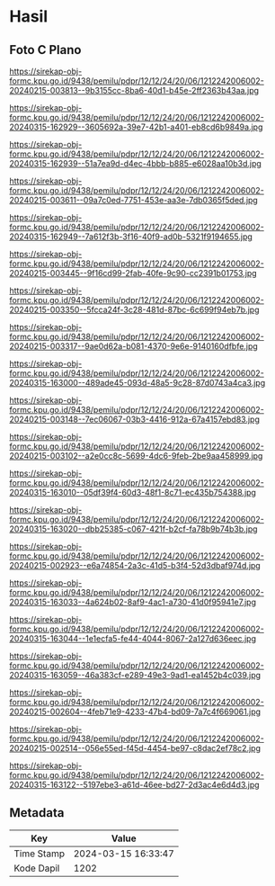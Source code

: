 # Hasil

## Foto C Plano

https://sirekap-obj-formc.kpu.go.id/9438/pemilu/pdpr/12/12/24/20/06/1212242006002-20240215-003813--9b3155cc-8ba6-40d1-b45e-2ff2363b43aa.jpg

https://sirekap-obj-formc.kpu.go.id/9438/pemilu/pdpr/12/12/24/20/06/1212242006002-20240315-162929--3605692a-39e7-42b1-a401-eb8cd6b9849a.jpg

https://sirekap-obj-formc.kpu.go.id/9438/pemilu/pdpr/12/12/24/20/06/1212242006002-20240315-162939--51a7ea9d-d4ec-4bbb-b885-e6028aa10b3d.jpg

https://sirekap-obj-formc.kpu.go.id/9438/pemilu/pdpr/12/12/24/20/06/1212242006002-20240215-003611--09a7c0ed-7751-453e-aa3e-7db0365f5ded.jpg

https://sirekap-obj-formc.kpu.go.id/9438/pemilu/pdpr/12/12/24/20/06/1212242006002-20240315-162949--7a612f3b-3f16-40f9-ad0b-5321f9194655.jpg

https://sirekap-obj-formc.kpu.go.id/9438/pemilu/pdpr/12/12/24/20/06/1212242006002-20240215-003445--9f16cd99-2fab-40fe-9c90-cc2391b01753.jpg

https://sirekap-obj-formc.kpu.go.id/9438/pemilu/pdpr/12/12/24/20/06/1212242006002-20240215-003350--5fcca24f-3c28-481d-87bc-6c699f94eb7b.jpg

https://sirekap-obj-formc.kpu.go.id/9438/pemilu/pdpr/12/12/24/20/06/1212242006002-20240215-003317--9ae0d62a-b081-4370-9e6e-9140160dfbfe.jpg

https://sirekap-obj-formc.kpu.go.id/9438/pemilu/pdpr/12/12/24/20/06/1212242006002-20240315-163000--489ade45-093d-48a5-9c28-87d0743a4ca3.jpg

https://sirekap-obj-formc.kpu.go.id/9438/pemilu/pdpr/12/12/24/20/06/1212242006002-20240215-003148--7ec06067-03b3-4416-912a-67a4157ebd83.jpg

https://sirekap-obj-formc.kpu.go.id/9438/pemilu/pdpr/12/12/24/20/06/1212242006002-20240215-003102--a2e0cc8c-5699-4dc6-9feb-2be9aa458999.jpg

https://sirekap-obj-formc.kpu.go.id/9438/pemilu/pdpr/12/12/24/20/06/1212242006002-20240315-163010--05df39f4-60d3-48f1-8c71-ec435b754388.jpg

https://sirekap-obj-formc.kpu.go.id/9438/pemilu/pdpr/12/12/24/20/06/1212242006002-20240315-163020--dbb25385-c067-421f-b2cf-fa78b9b74b3b.jpg

https://sirekap-obj-formc.kpu.go.id/9438/pemilu/pdpr/12/12/24/20/06/1212242006002-20240215-002923--e6a74854-2a3c-41d5-b3f4-52d3dbaf974d.jpg

https://sirekap-obj-formc.kpu.go.id/9438/pemilu/pdpr/12/12/24/20/06/1212242006002-20240315-163033--4a624b02-8af9-4ac1-a730-41d0f95941e7.jpg

https://sirekap-obj-formc.kpu.go.id/9438/pemilu/pdpr/12/12/24/20/06/1212242006002-20240315-163044--1e1ecfa5-fe44-4044-8067-2a127d636eec.jpg

https://sirekap-obj-formc.kpu.go.id/9438/pemilu/pdpr/12/12/24/20/06/1212242006002-20240315-163059--46a383cf-e289-49e3-9ad1-ea1452b4c039.jpg

https://sirekap-obj-formc.kpu.go.id/9438/pemilu/pdpr/12/12/24/20/06/1212242006002-20240215-002604--4feb71e9-4233-47b4-bd09-7a7c4f669061.jpg

https://sirekap-obj-formc.kpu.go.id/9438/pemilu/pdpr/12/12/24/20/06/1212242006002-20240215-002514--056e55ed-f45d-4454-be97-c8dac2ef78c2.jpg

https://sirekap-obj-formc.kpu.go.id/9438/pemilu/pdpr/12/12/24/20/06/1212242006002-20240315-163122--5197ebe3-a61d-46ee-bd27-2d3ac4e6d4d3.jpg


## Metadata

| Key        | Value               |
| ---------- | ------------------- |
| Time Stamp | 2024-03-15 16:33:47 |
| Kode Dapil | 1202                |



